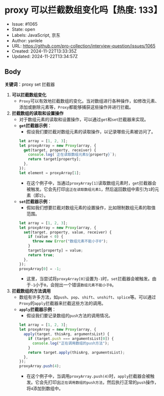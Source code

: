 # proxy 可以拦截数组变化吗【热度: 133】

- Issue: #1065
- State: open
- Labels: JavaScript, 京东
- Author: yanlele
- URL: https://github.com/pro-collection/interview-question/issues/1065
- Created: 2024-11-22T13:33:35Z
- Updated: 2024-11-22T13:34:57Z

## Body

**关键词**：proxy set 拦截器

1. **可以拦截数组变化**
   - `Proxy`可以有效地拦截数组的变化。当对数组进行各种操作，如修改元素、添加或删除元素等，`Proxy`都能够捕获这些操作并进行拦截。
2. **拦截数组的读取和设置操作**
   - 对于数组元素的读取和设置操作，可以通过`get`和`set`拦截器来实现。
   - **`get`拦截器示例**：
     - 假设我们要拦截对数组元素的读取操作，以记录哪些元素被访问了。
     ```javascript
     let array = [1, 2, 3];
     let proxyArray = new Proxy(array, {
       get(target, property, receiver) {
         console.log(`正在读取数组元素${property}`);
         return target[property];
       },
     });
     let element = proxyArray[1];
     ```
     - 在这个例子中，当通过`proxyArray[1]`读取数组元素时，`get`拦截器会被触发。它会先打印出`正在读取数组元素1`，然后返回数组中索引为`1`的元素（即`2`）。
   - **`set`拦截器示例**：
     - 假如我们想要拦截对数组元素的设置操作，比如限制数组元素的取值范围。
     ```javascript
     let array = [1, 2, 3];
     let proxyArray = new Proxy(array, {
       set(target, property, value, receiver) {
         if (value < 0) {
           throw new Error("数组元素不能小于0");
         }
         target[property] = value;
         return true;
       },
     });
     proxyArray[0] = -1;
     ```
     - 这里，当尝试将`proxyArray[0]`设置为`-1`时，`set`拦截器会被触发。由于`-1`小于`0`，会抛出一个错误`数组元素不能小于0`。
3. **拦截数组的方法调用**
   - 数组有许多方法，如`push`、`pop`、`shift`、`unshift`、`splice`等。可以通过`Proxy`的`apply`拦截器来拦截这些方法的调用。
   - **`apply`拦截器示例**：
     - 假设我们要记录数组的`push`方法的调用情况。
     ```javascript
     let array = [1, 2, 3];
     let proxyArray = new Proxy(array, {
       apply(target, thisArg, argumentsList) {
         if (target.push === argumentsList[0]) {
           console.log("正在调用数组的push方法");
         }
         return target.apply(thisArg, argumentsList);
       },
     });
     proxyArray.push(4);
     ```
     - 在这个例子中，当调用`proxyArray.push(4)`时，`apply`拦截器会被触发。它会先打印出`正在调用数组的push方法`，然后执行正常的`push`操作，将`4`添加到数组中。

